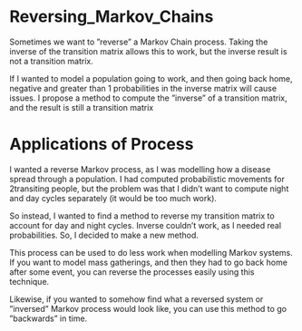 # Reversing_Markov_Chains

Sometimes we want to ”reverse” a Markov Chain process. Taking the inverse of the transition matrix allows this to work, but the inverse result is not a transition matrix. 

If I wanted to model a population going to work, and then going back home, negative and greater than 1 probabilities in the inverse matrix will cause issues. I propose a method to compute the ”inverse” of a transition matrix, and the result is still a transition matrix

# Applications of Process

I wanted a reverse Markov process, as I was modelling how a disease
spread through a population. I had computed probabilistic movements for
2transiting people, but the problem was that I didn’t want to compute night
and day cycles separately (it would be too much work). 

So instead, I wanted to find a method to reverse my transition matrix to account for day and night
cycles. Inverse couldn’t work, as I needed real probabilities. So, I decided
to make a new method.

This process can be used to do less work when modelling Markov systems.
If you want to model mass gatherings, and then they had to go back home
after some event, you can reverse the processes easily using this technique.

Likewise, if you wanted to somehow find what a reversed system or
”inversed” Markov process would look like, you can use this method to go
”backwards” in time.
